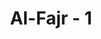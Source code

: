 ---
title: "Al-Fajr - 1"
no: 1
arabic_no: ١
ayah: وَالْفَجْرِۙ
translation: "Demi fajar,"
tafsir: "Allah bersumpah dengan fajar. Fajar yang dimaksud adalah fajar yaumun-nahr (hari penyembelihan kurban), yaitu tanggal 10 Zulhijah, karena ayat berikutnya membicarakan \"malam yang sepuluh\", yaitu sepuluh hari pertama bulan itu. Akan tetapi, ada yang berpendapat bahwa fajar yang dimaksud adalah fajar setiap hari yang mulai menyingsing yang menandakan malam sudah berakhir dan siang sudah dimulai. Ada pula yang berpendapat bahwa fajar itu adalah fajar 1 Muharram sebagai awal tahun, atau fajar 1 Zulhijah sebagai bulan pelaksanaan ibadah haji."
---